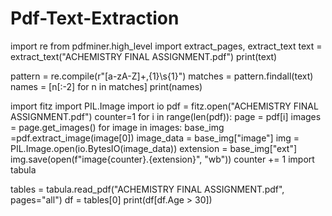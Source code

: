# Pdf-Text-Extraction
import re
from pdfminer.high_level import extract_pages, extract_text
text = extract_text("ACHEMISTRY FINAL ASSIGNMENT.pdf")
print(text)

pattern = re.compile(r"[a-zA-Z]+,{1}\s{1}")
matches = pattern.findall(text)
names = [n[:-2] for n in matches]
print(names)

import fitz
import PIL.Image
import io
pdf = fitz.open("ACHEMISTRY FINAL ASSIGNMENT.pdf")
counter=1
for i in range(len(pdf)):
    page = pdf[i]
    images = page.get_images()
    for image in images:
        base_img =pdf.extract_image(image[0])
        image_data = base_img["image"]
        img = PIL.Image.open(io.BytesIO(image_data))
        extension = base_img["ext"]
        img.save(open(f"image{counter}.{extension}", "wb"))
        counter += 1
import tabula

tables = tabula.read_pdf("ACHEMISTRY FINAL ASSIGNMENT.pdf", pages="all")
df = tables[0]
print(df[df.Age > 30])
